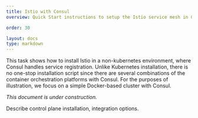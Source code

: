 ```yaml
---
title: Istio with Consul
overview: Quick Start instructions to setup the Istio service mesh in Consul-based infrastructure.

order: 30

layout: docs
type: markdown
---
```


This task shows how to install Istio in a non-kubernetes environment, where
Consul handles service registration. Unlike Kubernetes installation, there
is no one-stop installation script since there are several combinations of
the container orchestration platforms with Consul. For the purposes of
illustration, we focus on a simple Docker-based cluster with Consul.

_This document is under construction._

Describe control plane installation, integration options.
